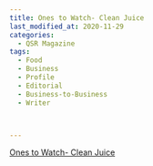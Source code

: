 ```yaml
---
title: Ones to Watch- Clean Juice
last_modified_at: 2020-11-29
categories:
  - QSR Magazine
tags:
  - Food
  - Business
  - Profile
  - Editorial 
  - Business-to-Business
  - Writer



---
```




[Ones to Watch- Clean Juice](http://www.ourdigitalmags.com/publication/?i=576612&ver=html5&p=32)
